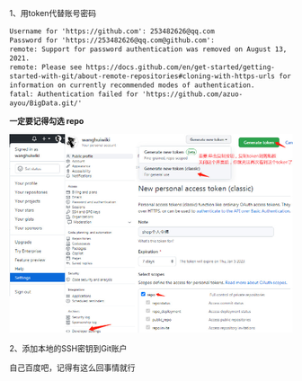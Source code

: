 1、用token代替账号密码

```shell
Username for 'https://github.com': 253482626@qq.com
Password for 'https://253482626@qq.com@github.com': 
remote: Support for password authentication was removed on August 13, 2021.
remote: Please see https://docs.github.com/en/get-started/getting-started-with-git/about-remote-repositories#cloning-with-https-urls for information on currently recommended modes of authentication.
fatal: Authentication failed for 'https://github.com/azuo-ayou/BigData.git/'
```

**一定要记得勾选 repo**

<img src="图片/token.jpeg" alt="reduce合并文件" style="zoom:80%;" />



2、添加本地的SSH密钥到Git账户

自己百度吧，记得有这么回事情就行  